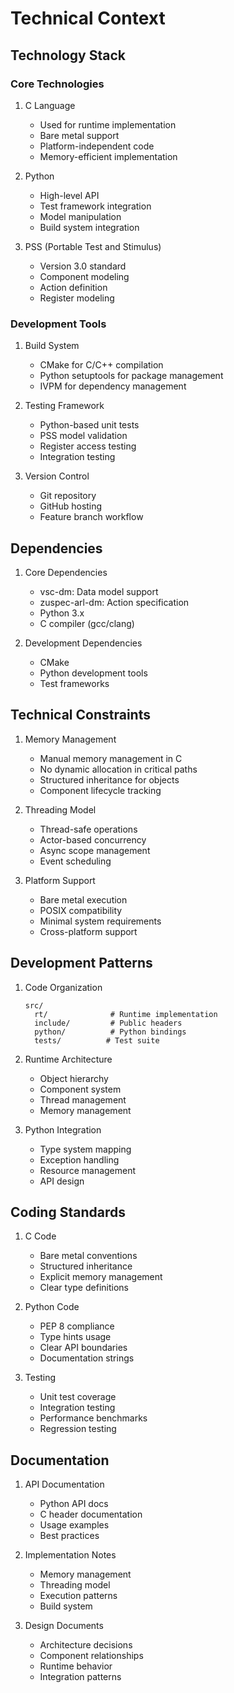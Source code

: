 # Technical Context

## Technology Stack

### Core Technologies
1. C Language
   - Used for runtime implementation
   - Bare metal support
   - Platform-independent code
   - Memory-efficient implementation

2. Python
   - High-level API
   - Test framework integration
   - Model manipulation
   - Build system integration

3. PSS (Portable Test and Stimulus)
   - Version 3.0 standard
   - Component modeling
   - Action definition
   - Register modeling

### Development Tools

1. Build System
   - CMake for C/C++ compilation
   - Python setuptools for package management
   - IVPM for dependency management

2. Testing Framework
   - Python-based unit tests
   - PSS model validation
   - Register access testing
   - Integration testing

3. Version Control
   - Git repository
   - GitHub hosting
   - Feature branch workflow

## Dependencies

1. Core Dependencies
   - vsc-dm: Data model support
   - zuspec-arl-dm: Action specification
   - Python 3.x
   - C compiler (gcc/clang)

2. Development Dependencies
   - CMake
   - Python development tools
   - Test frameworks

## Technical Constraints

1. Memory Management
   - Manual memory management in C
   - No dynamic allocation in critical paths
   - Structured inheritance for objects
   - Component lifecycle tracking

2. Threading Model
   - Thread-safe operations
   - Actor-based concurrency
   - Async scope management
   - Event scheduling

3. Platform Support
   - Bare metal execution
   - POSIX compatibility
   - Minimal system requirements
   - Cross-platform support

## Development Patterns

1. Code Organization
   ```
   src/
     rt/              # Runtime implementation
     include/         # Public headers
     python/          # Python bindings
     tests/          # Test suite
   ```

2. Runtime Architecture
   - Object hierarchy
   - Component system
   - Thread management
   - Memory management

3. Python Integration
   - Type system mapping
   - Exception handling
   - Resource management
   - API design

## Coding Standards

1. C Code
   - Bare metal conventions
   - Structured inheritance
   - Explicit memory management
   - Clear type definitions

2. Python Code
   - PEP 8 compliance
   - Type hints usage
   - Clear API boundaries
   - Documentation strings

3. Testing
   - Unit test coverage
   - Integration testing
   - Performance benchmarks
   - Regression testing

## Documentation

1. API Documentation
   - Python API docs
   - C header documentation
   - Usage examples
   - Best practices

2. Implementation Notes
   - Memory management
   - Threading model
   - Execution patterns
   - Build system

3. Design Documents
   - Architecture decisions
   - Component relationships
   - Runtime behavior
   - Integration patterns

